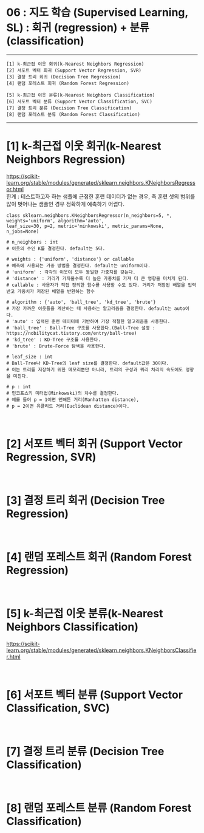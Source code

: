 #  06 : 지도 학습 (Supervised Learning, SL) : 회귀 (regression) + 분류 (classification)

---

	[1] k-최근접 이웃 회귀(k-Nearest Neighbors Regression)
 	[2] 서포트 벡터 회귀 (Support Vector Regression, SVR)
	[3] 결정 트리 회귀 (Decision Tree Regression)
 	[4] 랜덤 포레스트 회귀 (Random Forest Regression)  
  	
  	[5] k-최근접 이웃 분류(k-Nearest Neighbors Classification)
  	[6] 서포트 벡터 분류 (Support Vector Classification, SVC)
   	[7] 결정 트리 분류 (Decision Tree Classification)
   	[8] 랜덤 포레스트 분류 (Random Forest Classification)    	
	
---  

# [1] k-최근접 이웃 회귀(k-Nearest Neighbors Regression)
https://scikit-learn.org/stable/modules/generated/sklearn.neighbors.KNeighborsRegressor.html<br>
한계 : 테스트하고자 하는 샘플에 근접한 훈련 데이터가 없는 경우, 즉 훈련 셋의 범위를 많이 벗어나는 샘플인 경우 정확하게 예측하기 어렵다. 

	class sklearn.neighbors.KNeighborsRegressor(n_neighbors=5, *, weights='uniform', algorithm='auto', 
	leaf_size=30, p=2, metric='minkowski', metric_params=None, n_jobs=None)
	 
	# n_neighbors : int
	# 이웃의 수인 K를 결정한다. default는 5다. 
	 
  	# weights : {'uniform', 'distance'} or callable
	# 예측에 사용되는 가중 방법을 결정한다. default는 uniform이다. 
	# 'uniform' : 각각의 이웃이 모두 동일한 가중치를 갖는다. 
	# 'distance' : 거리가 가까울수록 더 높은 가중치를 가져 더 큰 영향을 미치게 된다.
	# callable : 사용자가 직접 정의한 함수를 사용할 수도 있다. 거리가 저장된 배열을 입력받고 가중치가 저장된 배열을 반환하는 함수
 	
	# algorithm : {'auto', 'ball_tree', 'kd_tree', 'brute'} 
	# 가장 가까운 이웃들을 계산하는 데 사용하는 알고리즘을 결정한다. default는 auto이다. 
	# 'auto' : 입력된 훈련 데이터에 기반하여 가장 적절한 알고리즘을 사용한다. 
	# 'ball_tree' : Ball-Tree 구조를 사용한다.(Ball-Tree 설명 : https://nobilitycat.tistory.com/entry/ball-tree)
	# 'kd_tree' : KD-Tree 구조를 사용한다.
	# 'brute' : Brute-Force 탐색을 사용한다.  	
 	
	# leaf_size : int
	# Ball-Tree나 KD-Tree의 leaf size를 결정한다. default값은 30이다.
	# 이는 트리를 저장하기 위한 메모리뿐만 아니라, 트리의 구성과 쿼리 처리의 속도에도 영향을 미친다. 
 	
	# p : int
	# 민코프스키 미터법(Minkowski)의 차수를 결정한다. 
	# 예를 들어 p = 1이면 맨해튼 거리(Manhatten distance), 
	# p = 2이면 유클리드 거리(Euclidean distance)이다. 

<br>

# [2] 서포트 벡터 회귀 (Support Vector Regression, SVR)

<br>

# [3] 결정 트리 회귀 (Decision Tree Regression)

<br>

# [4] 랜덤 포레스트 회귀 (Random Forest Regression)  

<br>

# [5] k-최근접 이웃 분류(k-Nearest Neighbors Classification)
https://scikit-learn.org/stable/modules/generated/sklearn.neighbors.KNeighborsClassifier.html

<br>

# [6] 서포트 벡터 분류 (Support Vector Classification, SVC)

<br>

# [7] 결정 트리 분류 (Decision Tree Classification)

<br>

# [8] 랜덤 포레스트 분류 (Random Forest Classification)

<br>


